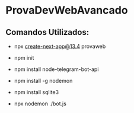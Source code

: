 # ProvaDevWebAvancado
## Comandos Utilizados:
* npx create-next-app@13.4 provaweb
* npm init
* npm install node-telegram-bot-api

* npm install -g nodemon
* npm install sqlite3
* npx nodemon ./bot.js

